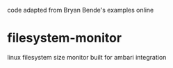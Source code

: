 code adapted from Bryan Bende's examples online

# filesystem-monitor
linux filesystem size monitor built for ambari integration
